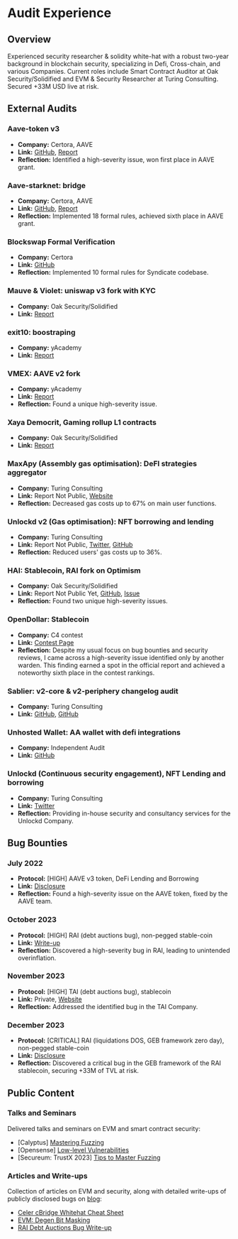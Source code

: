 # Audit Experience

## Overview
Experienced security researcher & solidity white-hat with a robust two-year background in blockchain security, specializing in Defi, Cross-chain, and various Companies. Current roles include Smart Contract Auditor at Oak Security/Solidified and EVM & Security Researcher at Turing Consulting. Secured +33M USD live at risk.

## External Audits

### Aave-token v3
- **Company:** Certora, AAVE
- **Link:** [GitHub](https://github.com/Elpacos/aave-token-v3/tree/certora-community), [Report](https://github.com/Certora/aave-token-v3/blob/main/certora/reports/Formal_Verification_Report_AAVE_Token_V3.pdf)
- **Reflection:** Identified a high-severity issue, won first place in AAVE grant.

### Aave-starknet: bridge
- **Company:** Certora, AAVE
- **Link:** [GitHub](https://github.com/Elpacos/aave-token-v3/tree/certora-community), [Report](https://github.com/aave-starknet-project/aave-starknet-bridge/blob/main/audit/certora_report.pdf)
- **Reflection:** Implemented 18 formal rules, achieved sixth place in AAVE grant.

### Blockswap Formal Verification
- **Company:** Certora
- **Link:** [GitHub](https://github.com/Certora/2023-01-blockswap-fv/blob/certora/certora/specs/Syndicate.spec)
- **Reflection:** Implemented 10 formal rules for Syndicate codebase.

### Mauve & Violet: uniswap v3 fork with KYC
- **Company:** Oak Security/Solidified
- **Link:** [Report](https://github.com/solidified-platform/audits/blob/master/Audit%20Report%20-%20Mauve.pdf)

### exit10: boostraping
- **Company:** yAcademy
- **Link:** [Report](https://reports.yaudit.dev/reports/04-2023-Exit10/)

### VMEX: AAVE v2 fork
- **Company:** yAcademy
- **Link:** [Report](https://reports.yaudit.dev/reports/06-2023-VMEX/)
- **Reflection:** Found a unique high-severity issue.

### Xaya Democrit, Gaming rollup L1 contracts
- **Company:** Oak Security/Solidified
- **Link:** [Report](https://github.com/solidified-platform/audits/blob/master/Audit%20Report%20-%20Xaya%20Democrit.pdf)

### MaxApy (Assembly gas optimisation): DeFI strategies aggregator
- **Company:** Turing Consulting
- **Link:** Report Not Public, [Website](https://goerli.maxapy.io/)
- **Reflection:** Decreased gas costs up to 67% on main user functions.

### Unlockd v2 (Gas optimisation): NFT borrowing and lending
- **Company:** Turing Consulting
- **Link:** Report Not Public, [Twitter](https://twitter.com/Unlockd_Finance), [GitHub](https://github.com/UnlockdFinance/unlockd)
- **Reflection:** Reduced users' gas costs up to 36%.

### HAI: Stablecoin, RAI fork on Optimism
- **Company:** Oak Security/Solidified
- **Link:** Report Not Public Yet, [GitHub](https://github.com/hai-on-op/core), [Issue](https://x.com/DeFi_Wonderland/status/1733179127690059909?s=20)
- **Reflection:** Found two unique high-severity issues.

### OpenDollar: Stablecoin
- **Company:** C4 contest
- **Link:** [Contest Page](https://code4rena.com/audits/2023-10-open-dollar#top)
- **Reflection:** Despite my usual focus on bug bounties and security reviews, I came across a high-severity issue identified only by another warden. This finding earned a spot in the official report and achieved a noteworthy sixth place in the contest rankings.

### Sablier: v2-core & v2-periphery changelog audit
- **Company:** Turing Consulting
- **Link:** [GitHub](https://github.com/sablier-labs/audits/blob/main/v2-core/turing-2023-11-30.pdf), [GitHub](https://github.com/sablier-labs/audits/blob/main/v2-periphery/turing-2023-11-30.pdf)

### Unhosted Wallet: AA wallet with defi integrations
- **Company:** Independent Audit
- **Link:** [GitHub](https://github.com/Unhosted-Wallet/unhosted-modules/blob/main/defi-strategies/audits/Unhosted_Wallet_Modules_Security_Review_Report_vnmrtz(final).pdf)

### Unlockd (Continuous security engagement), NFT Lending and borrowing
- **Company:** Turing Consulting
- **Link:** [Twitter](https://twitter.com/Unlockd_Finance)
- **Reflection:** Providing in-house security and consultancy services for the Unlockd Company.

## Bug Bounties

### July 2022
- **Protocol:** [HIGH] AAVE v3 token, DeFi Lending and Borrowing
- **Link:** [Disclosure](https://x.com/vn_martinez_/status/1683505277818003458?s=20)
- **Reflection:** Found a high-severity issue on the AAVE token, fixed by the AAVE team.

### October 2023
- **Protocol:** [HIGH] RAI (debt auctions bug), non-pegged stable-coin
- **Link:** [Write-up](https://mirror.xyz/vnmrtz.eth/WXm4QJFInoB992czPniFbQyAkGUkdoaSd5zEjK5uRIo)
- **Reflection:** Discovered a high-severity bug in RAI, leading to unintended overinflation.

### November 2023
- **Protocol:** [HIGH] TAI (debt auctions bug), stablecoin
- **Link:** Private, [Website](https://tai.money)
- **Reflection:** Addressed the identified bug in the TAI Company.

### December 2023
- **Protocol:** [CRITICAL] RAI (liquidations DOS, GEB framework zero day), non-pegged stable-coin
- **Link:** [Disclosure](https://x.com/vn_martinez_/status/1733242624117477790?s=20)
- **Reflection:** Discovered a critical bug in the GEB framework of the RAI stablecoin, securing +33M of TVL at risk.

## Public Content

### Talks and Seminars
Delivered talks and seminars on EVM and smart contract security:
- [Calyptus] [Mastering Fuzzing](https://github.com/Elpacos/mastering-fuzzing)
- [Opensense] [Low-level Vulnerabilities](https://www.youtube.com/watch?v=13YQZ9E05tQ&t=1758s)
- [Secureum: TrustX 2023] [Tips to Master Fuzzing](https://www.youtube.com/watch?v=gUIZUOBXJvo&t=282s)

### Articles and Write-ups
Collection of articles on EVM and security, along with detailed write-ups of publicly disclosed bugs on [blog](https://mirror.xyz/vnmrtz.eth):
- [Celer cBridge Whitehat Cheat Sheet](https://mirror.xyz/vnmrtz.eth/1oIa86KEaaO-6eonwOqs1lV8SN8cgjKufIAT1b8TtyA)
- [EVM: Degen Bit Masking](https://mirror.xyz/vnmrtz.eth/AoLcp1c_-gxxvGQyIjnvWouXRyIqt8Q9JULv4Mz7Jsk)
- [RAI Debt Auctions Bug Write-up](https://mirror.xyz/vnmrtz.eth/WXm4QJFInoB992czPniFbQyAkGUkdoaSd5zEjK5uRIo)
